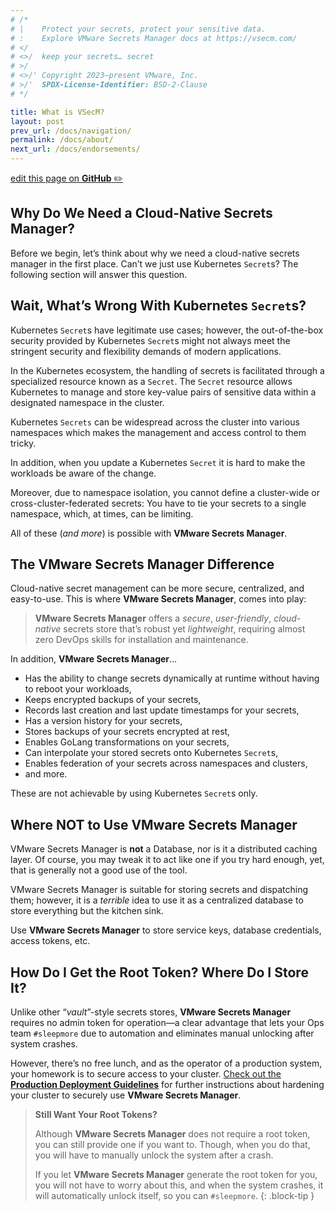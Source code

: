 ```yaml
---
# /*
# |    Protect your secrets, protect your sensitive data.
# :    Explore VMware Secrets Manager docs at https://vsecm.com/
# </
# <>/  keep your secrets… secret
# >/
# <>/' Copyright 2023–present VMware, Inc.
# >/'  SPDX-License-Identifier: BSD-2-Clause
# */

title: What is VSecM?
layout: post
prev_url: /docs/navigation/
permalink: /docs/about/
next_url: /docs/endorsements/
---
```


<p class="github-button"
><a href="https://github.com/vmware-tanzu/secrets-manager/blob/main/docs/_pages/0021-about.md"
>edit this page on <strong>GitHub</strong> ✏️</a></p>

## Why Do We Need a Cloud-Native Secrets Manager?

Before we begin, let’s think about why we need a cloud-native secrets manager in 
the first place. Can’t we just use Kubernetes `Secret`s? The following section 
will answer this question.

## Wait, What’s Wrong With Kubernetes `Secret`s?

Kubernetes `Secret`s have legitimate use cases; however,
the out-of-the-box security provided by Kubernetes `Secret`s might not always
meet the stringent security and flexibility demands of modern applications.

In the Kubernetes ecosystem, the handling of secrets is facilitated through a
specialized resource known as a `Secret`. The `Secret` resource allows Kubernetes
to manage and store key-value pairs of sensitive data within a designated
namespace in the cluster.

Kubernetes `Secrets` can be widespread across the cluster into various namespaces
which makes the management and access control to them tricky. 

In addition, when you update a Kubernetes `Secret` it is hard to make the 
workloads be aware of the change. 

Moreover, due to namespace isolation, you cannot define a cluster-wide or 
cross-cluster-federated secrets: You have to tie your secrets to a single 
namespace, which, at times, can be limiting.

All of these (*and more*) is possible with **VMware Secrets Manager**.

## The **VMware Secrets Manager** Difference

Cloud-native secret management can be more secure, centralized, and easy-to-use.
This is where **VMware Secrets Manager**, comes into play:

> **VMware Secrets Manager** offers a *secure*, *user-friendly*, *cloud-native* 
> secrets store that’s robust yet *lightweight*, requiring almost zero DevOps 
> skills for installation and maintenance.

In addition, **VMware Secrets Manager**…

* Has the ability to change secrets dynamically at runtime without having to
  reboot your workloads,
* Keeps encrypted backups of your secrets,
* Records last creation and last update timestamps for your secrets,
* Has a version history for your secrets,
* Stores backups of your secrets encrypted at rest,
* Enables GoLang transformations on your secrets,
* Can interpolate your stored secrets onto Kubernetes `Secret`s,
* Enables federation of your secrets across namespaces and clusters,
* and more.

These are not achievable by using Kubernetes `Secret`s only.

## Where **NOT** to Use VMware Secrets Manager

VMware Secrets Manager is **not** a Database, nor is it a distributed caching 
layer. Of course, you may tweak it to act like one if you try hard enough, yet, 
that is generally not a good use of the tool.

VMware Secrets Manager is suitable for storing secrets and dispatching them; 
however, it is a *terrible* idea to use it as a centralized database to store 
everything but the kitchen sink.

Use **VMware Secrets Manager** to store service keys, database credentials, 
access tokens, etc.

## How Do I Get the Root Token? Where Do I Store It?

Unlike other “*vault*”-style secrets stores, **VMware Secrets Manager** requires 
no admin token for operation—a clear advantage that lets your Ops team 
`#sleepmore` due to automation and eliminates manual unlocking after system 
crashes.

However, there’s no free lunch, and as the operator of a production system,
your homework is to secure access to your cluster. [Check out the **Production
Deployment Guidelines**][production] for further instructions about hardening
your cluster to securely use **VMware Secrets Manager**.

> **Still Want Your Root Tokens?**
> 
> Although **VMware Secrets Manager** does not require a root token, you can
> still provide one if you want to. Though, when you do that, you will have
> to manually unlock the system after a crash.
> 
> If you let **VMware Secrets Manager** generate the root token for you, you
> will not have to worry about this, and when the system crashes, it will
> automatically unlock itself, so you can `#sleepmore`.
{: .block-tip }

[production]: /docs/production
[gitbook-theme]: https://github.com/sighingnow/jekyll-gitbook "Jekyll GitBook Theme"
[github]: https://github.com/vmware-tanzu/secrets-manager/tree/main/docs "VMware Secrets Manager Documentation on GitHub"
